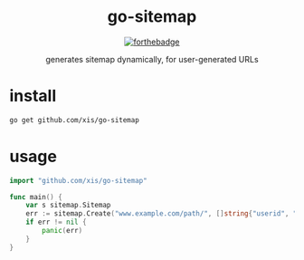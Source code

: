 <div align="center">
  <h1>go-sitemap</h1>
  
  [![forthebadge](https://forthebadge.com/images/badges/check-it-out.svg)](https://forthebadge.com)

generates sitemap dynamically, for user-generated URLs
</div>

# install
```bash
go get github.com/xis/go-sitemap
```

# usage
```go
import "github.com/xis/go-sitemap"

func main() {
	var s sitemap.Sitemap
	err := sitemap.Create("www.example.com/path/", []string{"userid", "contentid", "something", "somethingelse"}).Result(&s)
	if err != nil {
		panic(err)
	}
}
```
